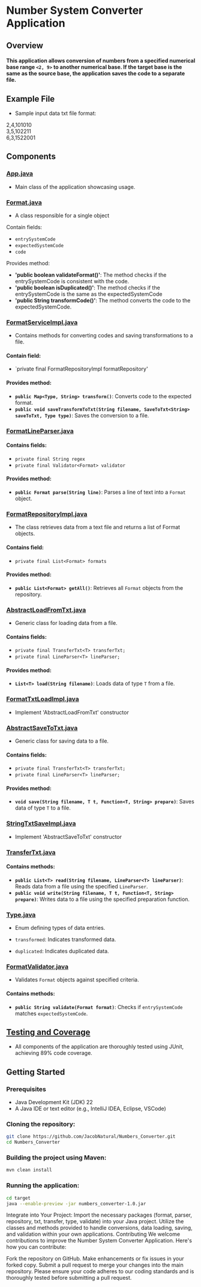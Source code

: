 
# Number System Converter Application

## Overview

#### This application allows conversion of numbers from a specified numerical base range `<2, 9>` to another numerical base. If the target base is the same as the source base, the application saves the code to a separate file.

## Example File

- Sample input data txt file format:

2,4,101010  
3,5,102211  
6,3,1522001  


## Components

### [App.java](https://github.com/JacobNatural/Numbers_Converter/blob/master/src/main/java/com/app/app/App.java)

- Main class of the application showcasing usage.

### [Format.java](https://github.com/JacobNatural/Numbers_Converter/blob/master/src/main/java/com/app/formmat/Format.java)
 - A class responsible for a single object

Contain fields:
- `entrySystemCode`
- `expectedSystemCode`
- `code`

Provides method:
- **'public boolean validateFormat()'**: The method checks if the entrySystemCode is consistent with the code.
- **'public boolean isDuplicated()'**: The  method checks if the entrySystemCode is the same as the expectedSystemCode
- **'public String transformCode()'**: The method converts the code to the expectedSystemCode.

### [FormatServiceImpl.java](https://github.com/JacobNatural/Numbers_Converter/blob/master/src/main/java/com/app/formmat_service/impl/FormatServiceImpl.java)

- Contains methods for converting codes and saving transformations to a file.

#### Contain field:
- `private final FormatRepositoryImpl formatRepository'

#### Provides method:

- **`public Map<Type, String> transform()`**: Converts code to the expected format.
- **`public void saveTransformToTxt(String filename, SaveToTxt<String> saveToTxt, Type type)`**: Saves the conversion to a file.

### [FormatLineParser.java](https://github.com/JacobNatural/Numbers_Converter/blob/master/src/main/java/com/app/parser/impl/FormatLineParser.java)


#### Contains fields:
- `private final String regex`
- `private final Validator<Format> validator`

#### Provides method:
- **`public Format parse(String line)`**: Parses a line of text into a `Format` object.

### [FormatRepositoryImpl.java](https://github.com/JacobNatural/Numbers_Converter/blob/master/src/main/java/com/app/repository/impl/FormatRepositoryImpl.java)
- The class retrieves data from a text file and returns a list of Format objects.

#### Contains field:

- `private final List<Format> formats`

#### Provides method:
- **`public List<Format> getAll()`**: Retrieves all `Format` objects from the repository.

### [AbstractLoadFromTxt.java](https://github.com/JacobNatural/Numbers_Converter/blob/master/src/main/java/com/app/txt/load/generic/AbstractLoadFromTxt.java)

- Generic class for loading data from a file.

#### Contains fields:
- `private final TransferTxt<T> transferTxt;`
- `private final LineParser<T> lineParser;`

#### Provides method:
- **`List<T> load(String filename)`**: Loads data of type `T` from a file.

### [FormatTxtLoadImpl.java](https://github.com/JacobNatural/Numbers_Converter/blob/master/src/main/java/com/app/txt/load/impl/FormatTxtLoadImpl.java)
- Implement 'AbstractLoadFromTxt' constructor 
 
### [AbstractSaveToTxt.java](https://github.com/JacobNatural/Numbers_Converter/blob/master/src/main/java/com/app/txt/save/generic/AbstractSaveToTxt.java)

- Generic class for saving data to a file.

#### Contains fields:
- `private final TransferTxt<T> transferTxt;`
- `private final LineParser<T> lineParser;`

#### Provides method:
- **`void save(String filename, T t, Function<T, String> prepare)`**: Saves data of type `T` to a file.

### [StringTxtSaveImpl.java](https://github.com/JacobNatural/Numbers_Converter/blob/master/src/main/java/com/app/txt/save/impl/StringTxtSaveImpl.java)
- Implement 'AbstractSaveToTxt' constructor

### [TransferTxt.java](https://github.com/JacobNatural/Numbers_Converter/blob/master/src/main/java/com/app/txt/transfer/impl/TransferTxt.java)

#### Contains methods:
- **`public List<T> read(String filename, LineParser<T> lineParser)`**: Reads data from a file using the specified `LineParser`.
- **`public void write(String filename, T t, Function<T, String> prepare)`**: Writes data to a file using the specified preparation function.

### [Type.java](https://github.com/JacobNatural/Numbers_Converter/blob/master/src/main/java/com/app/type/Type.java)

- Enum defining types of data entries.

- `transformed`: Indicates transformed data.
- `duplicated`: Indicates duplicated data.

### [FormatValidator.java](https://github.com/JacobNatural/Numbers_Converter/blob/master/src/main/java/com/app/validate/impl/FormatValidator.java)

- Validates `Format` objects against specified criteria.

#### Contains methods:

- **`public String validate(Format format)`**: Checks if `entrySystemCode` matches `expectedSystemCode`.

## [Testing and Coverage](https://jacobnatural.github.io/Numbers_Converter/)

- All components of the application are thoroughly tested using JUnit, achieving 89% code coverage.

## Getting Started

### Prerequisites

- Java Development Kit (JDK) 22
- A Java IDE or text editor (e.g., IntelliJ IDEA, Eclipse, VSCode)


### Cloning the repository:

```Bash
git clone https://github.com/JacobNatural/Numbers_Converter.git
cd Numbers_Converter
```
### Building the project using Maven:


```Bash
mvn clean install
```
### Running the application:
```Bash
cd target  
java --enable-preview -jar numbers_converter-1.0.jar
```

Integrate into Your Project:
Import the necessary packages (format, parser, repository, txt, transfer, type, validate) into your Java project.
Utilize the classes and methods provided to handle conversions, data loading, saving, and validation within your own applications.
Contributing
We welcome contributions to improve the Number System Converter Application. Here's how you can contribute:

Fork the repository on GitHub.
Make enhancements or fix issues in your forked copy.
Submit a pull request to merge your changes into the main repository.
Please ensure your code adheres to our coding standards and is thoroughly tested before submitting a pull request.

